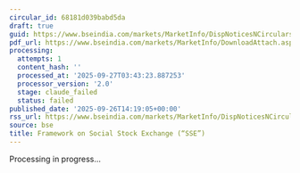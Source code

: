 ```yaml
---
circular_id: 68181d039babd5da
draft: true
guid: https://www.bseindia.com/markets/MarketInfo/DispNoticesNCirculars.aspx?Noticeid={CD5CEC33-2DAA-4808-930A-BCE1C21BC261}&noticeno=20250926-67&dt=09/26/2025&icount=67&totcount=76&flag=0
pdf_url: https://www.bseindia.com/markets/MarketInfo/DownloadAttach.aspx?id=20250926-67&attachedId=fc195e57-3297-47d2-92e8-9ba70987c7ff
processing:
  attempts: 1
  content_hash: ''
  processed_at: '2025-09-27T03:43:23.887253'
  processor_version: '2.0'
  stage: claude_failed
  status: failed
published_date: '2025-09-26T14:19:05+00:00'
rss_url: https://www.bseindia.com/markets/MarketInfo/DispNoticesNCirculars.aspx?Noticeid={CD5CEC33-2DAA-4808-930A-BCE1C21BC261}&noticeno=20250926-67&dt=09/26/2025&icount=67&totcount=76&flag=0
source: bse
title: Framework on Social Stock Exchange (“SSE”)
---
```


Processing in progress...